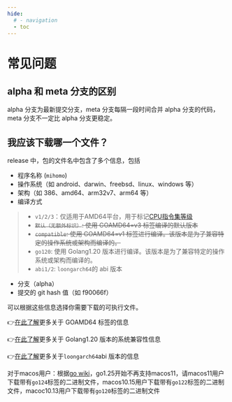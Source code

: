 ```yaml
---
hide:
  # - navigation
  - toc
---
```

# 常见问题

## alpha 和 meta 分支的区别

alpha 分支为最新提交分支，meta 分支每隔一段时间合并 alpha 分支的代码，meta 分支不一定比 alpha 分支更稳定。

## 我应该下载哪一个文件？

release 中，包的文件名中包含了多个信息，包括

* 程序名称 (`mihomo`)
* 操作系统（如 android、darwin、freebsd、linux、windows 等）
* 架构（如 386、amd64、arm32v7、arm64 等）
* 编译方式
>
> * `v1/2/3`：仅适用于AMD64平台，用于标记[CPU指令集等级](https://en.wikipedia.org/wiki/X86-64#Microarchitecture_levels)
> * ~~`默认（无额外标识）`: 使用 GOAMD64=v3 标签编译的默认版本~~
> * ~~`compatible`: 使用 GOAMD64=v1 标签进行编译。该版本是为了兼容特定的操作系统或架构而编译的。~~
> * `go120`: 使用 Golang1.20 版本进行编译。该版本是为了兼容特定的操作系统或架构而编译的。
> * `abi1/2`: `loongarch64`的 abi 版本
>
* 分支（alpha）
* 提交的 git hash 值（如 f90066f）

可以根据这些信息选择你需要下载的可执行文件。

👉[在此了解](https://go.dev/wiki/MinimumRequirements#amd64)更多关于 GOAMD64 标签的信息

👉[在此了解](https://go.dev/doc/go1.20#ports)更多关于 Golang1.20 版本的系统兼容性信息

👉[在此了解](http://www.loongnix.cn/zh/toolchain/Golang/downloads-Go1.21/index.html)更多关于`loongarch64`abi 版本的信息

对于macos用户：根据[go wiki](https://go.dev/doc/go1.25#darwin)，go1.25开始不再支持macos11，请macos11用户下载带有`go124`标签的二进制文件，macos10.15用户下载带有`go122`标签的二进制文件，macoc10.13用户下载带有`go120`标签的二进制文件

